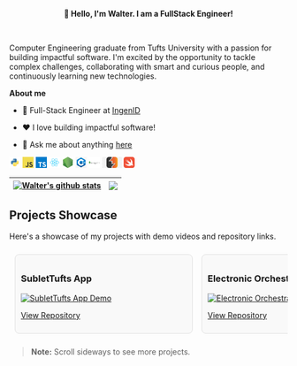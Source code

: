 <p align="center"><strong>👋 Hello, I'm Walter. I am a FullStack Engineer!</strong></p>

<br />

Computer Engineering graduate from Tufts University with a passion for building impactful software. I'm excited by the opportunity to tackle complex challenges, collaborating with smart and curious people, and continuously learning new technologies.

**About me**

- 💼 Full-Stack Engineer at [IngenID](https://www.ingenid.com/)

- ❤️ I love building impactful software!

- 💬 Ask me about anything [here](https://walter254.github.io/myCv/)

<code><img height="20" alt="python" src="https://raw.githubusercontent.com/github/explore/80688e429a7d4ef2fca1e82350fe8e3517d3494d/topics/python/python.png"></code>
<code><img height="20" alt="javascript" src="https://raw.githubusercontent.com/github/explore/80688e429a7d4ef2fca1e82350fe8e3517d3494d/topics/javascript/javascript.png"></code>
<code><img height="20" alt="typescript" src="https://raw.githubusercontent.com/github/explore/80688e429a7d4ef2fca1e82350fe8e3517d3494d/topics/typescript/typescript.png"></code>
<code><img height="20" alt="react" src="https://raw.githubusercontent.com/github/explore/80688e429a7d4ef2fca1e82350fe8e3517d3494d/topics/react/react.png"></code>
<code><img height="20" alt="nodejs" src="https://raw.githubusercontent.com/github/explore/80688e429a7d4ef2fca1e82350fe8e3517d3494d/topics/nodejs/nodejs.png"></code>
<code><img height="20" alt="c++" src="/images/cpp_img.png"></code>
<code><img height="20" alt="mongodb" src="https://raw.githubusercontent.com/github/explore/80688e429a7d4ef2fca1e82350fe8e3517d3494d/topics/mongodb/mongodb.png"></code>
<code><img height="20" alt="burpsuite" src="/images/burb_suite_img.png"></code>
<code><img height="20" alt="swift" src="https://raw.githubusercontent.com/github/explore/80688e429a7d4ef2fca1e82350fe8e3517d3494d/topics/swift/swift.png"></code>

| <a href="https://github.com/Walter254"><img align="center" src="https://github-readme-stats.vercel.app/api?username=Walter254&show_icons=true&include_all_commits=true&theme=buefy&hide_border=true" alt="Walter's github stats" /></a> | <a href="https://github.com/Walter254"><img align="center" src="https://github-readme-stats.vercel.app/api/top-langs/?username=Walter254&layout=compact&theme=buefy&hide_border=true" /></a> |
| ------------- | ------------- |

## Projects Showcase

Here's a showcase of my projects with demo videos and repository links.

<div style="display: flex; overflow-x: auto; gap: 16px; padding: 10px;">

<div style="min-width: 300px; flex: none; border: 1px solid #e0e0e0; border-radius: 8px; padding: 10px; background-color: #f9f9f9;">
  <h3>SubletTufts App</h3>
  <a href="https://www.loom.com/share/b1086af644434a60876d3935fab8ac26" target="_blank">
    <img src="https://cdn.loom.com/sessions/thumbnails/b1086af644434a60876d3935fab8ac26-with-play.gif" alt="SubletTufts App Demo" width="100%"/>
  </a>
  <p><a href="https://github.com/Walter254/SubletTuftsApp?tab=readme-ov-file" target="_blank">View Repository</a></p>
</div>

<div style="min-width: 300px; flex: none; border: 1px solid #e0e0e0; border-radius: 8px; padding: 10px; background-color: #f9f9f9;">
  <h3>Electronic Orchestra Analyzer App</h3>
  <a href="https://www.loom.com/share/10867652fb454b52ad407bb06413d982" target="_blank">
    <img src="https://cdn.loom.com/sessions/thumbnails/10867652fb454b52ad407bb06413d982-with-play.gif" alt="Electronic Orchestra Analyzer App Demo" width="100%"/>
  </a>
  <p><a href="https://github.com/Walter254/ElectronicOrchestraAnalyzerApp?tab=readme-ov-file" target="_blank">View Repository</a></p>
</div>

</div>

> **Note:** Scroll sideways to see more projects.

